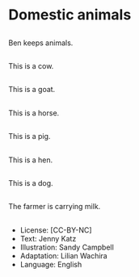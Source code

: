 # Domestic animals

##
Ben keeps animals.

##
This is a cow.

##
This is a goat.

##
This is a horse.

##
This is a pig.

##
This is a hen.

##
This is a dog.

##
The farmer is carrying
milk.

##
* License: [CC-BY-NC]
* Text: Jenny Katz
* Illustration: Sandy Campbell
* Adaptation: Lilian Wachira
* Language: English
